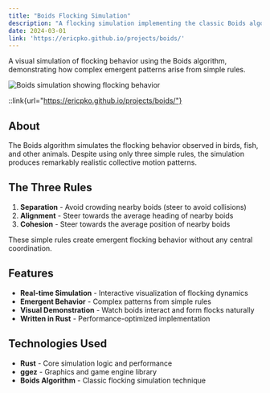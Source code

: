 ```yaml
---
title: "Boids Flocking Simulation"
description: "A flocking simulation implementing the classic Boids algorithm with three behavioral rules, built with Rust and ggez."
date: 2024-03-01
link: 'https://ericpko.github.io/projects/boids/'
---
```


A visual simulation of flocking behavior using the Boids algorithm, demonstrating how complex emergent patterns arise from simple rules.

![Boids simulation showing flocking behavior](https://raw.githubusercontent.com/ericpko/boids/main/resources/boids.gif)

::link{url="https://ericpko.github.io/projects/boids/"}

## About

The Boids algorithm simulates the flocking behavior observed in birds, fish, and other animals. Despite using only three simple rules, the simulation produces remarkably realistic collective motion patterns.

## The Three Rules

1. **Separation** - Avoid crowding nearby boids (steer to avoid collisions)
2. **Alignment** - Steer towards the average heading of nearby boids
3. **Cohesion** - Steer towards the average position of nearby boids

These simple rules create emergent flocking behavior without any central coordination.

## Features

- **Real-time Simulation** - Interactive visualization of flocking dynamics
- **Emergent Behavior** - Complex patterns from simple rules
- **Visual Demonstration** - Watch boids interact and form flocks naturally
- **Written in Rust** - Performance-optimized implementation

## Technologies Used

- **Rust** - Core simulation logic and performance
- **ggez** - Graphics and game engine library
- **Boids Algorithm** - Classic flocking simulation technique
